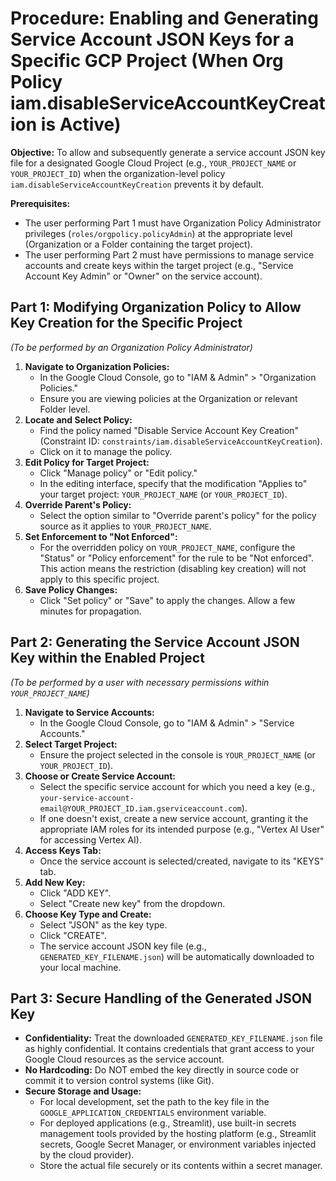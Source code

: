 # Procedure: Enabling and Generating Service Account JSON Keys for a Specific GCP Project (When Org Policy iam.disableServiceAccountKeyCreation is Active)

**Objective:** To allow and subsequently generate a service account JSON key file for a designated Google Cloud Project (e.g., `YOUR_PROJECT_NAME` or `YOUR_PROJECT_ID`) when the organization-level policy `iam.disableServiceAccountKeyCreation` prevents it by default.

**Prerequisites:**

*   The user performing Part 1 must have Organization Policy Administrator privileges (`roles/orgpolicy.policyAdmin`) at the appropriate level (Organization or a Folder containing the target project).
*   The user performing Part 2 must have permissions to manage service accounts and create keys within the target project (e.g., "Service Account Key Admin" or "Owner" on the service account).

## Part 1: Modifying Organization Policy to Allow Key Creation for the Specific Project

*(To be performed by an Organization Policy Administrator)*

1.  **Navigate to Organization Policies:**
    *   In the Google Cloud Console, go to "IAM & Admin" > "Organization Policies."
    *   Ensure you are viewing policies at the Organization or relevant Folder level.
2.  **Locate and Select Policy:**
    *   Find the policy named "Disable Service Account Key Creation" (Constraint ID: `constraints/iam.disableServiceAccountKeyCreation`).
    *   Click on it to manage the policy.
3.  **Edit Policy for Target Project:**
    *   Click "Manage policy" or "Edit policy."
    *   In the editing interface, specify that the modification "Applies to" your target project: `YOUR_PROJECT_NAME` (or `YOUR_PROJECT_ID`).
4.  **Override Parent's Policy:**
    *   Select the option similar to "Override parent's policy" for the policy source as it applies to `YOUR_PROJECT_NAME`.
5.  **Set Enforcement to "Not Enforced":**
    *   For the overridden policy on `YOUR_PROJECT_NAME`, configure the "Status" or "Policy enforcement" for the rule to be "Not enforced". This action means the restriction (disabling key creation) will not apply to this specific project.
6.  **Save Policy Changes:**
    *   Click "Set policy" or "Save" to apply the changes. Allow a few minutes for propagation.

## Part 2: Generating the Service Account JSON Key within the Enabled Project

*(To be performed by a user with necessary permissions within `YOUR_PROJECT_NAME`)*

1.  **Navigate to Service Accounts:**
    *   In the Google Cloud Console, go to "IAM & Admin" > "Service Accounts."
2.  **Select Target Project:**
    *   Ensure the project selected in the console is `YOUR_PROJECT_NAME` (or `YOUR_PROJECT_ID`).
3.  **Choose or Create Service Account:**
    *   Select the specific service account for which you need a key (e.g., `your-service-account-email@YOUR_PROJECT_ID.iam.gserviceaccount.com`).
    *   If one doesn't exist, create a new service account, granting it the appropriate IAM roles for its intended purpose (e.g., "Vertex AI User" for accessing Vertex AI).
4.  **Access Keys Tab:**
    *   Once the service account is selected/created, navigate to its "KEYS" tab.
5.  **Add New Key:**
    *   Click "ADD KEY".
    *   Select "Create new key" from the dropdown.
6.  **Choose Key Type and Create:**
    *   Select "JSON" as the key type.
    *   Click "CREATE".
    *   The service account JSON key file (e.g., `GENERATED_KEY_FILENAME.json`) will be automatically downloaded to your local machine.

## Part 3: Secure Handling of the Generated JSON Key

*   **Confidentiality:** Treat the downloaded `GENERATED_KEY_FILENAME.json` file as highly confidential. It contains credentials that grant access to your Google Cloud resources as the service account.
*   **No Hardcoding:** Do NOT embed the key directly in source code or commit it to version control systems (like Git).
*   **Secure Storage and Usage:**
    *   For local development, set the path to the key file in the `GOOGLE_APPLICATION_CREDENTIALS` environment variable.
    *   For deployed applications (e.g., Streamlit), use built-in secrets management tools provided by the hosting platform (e.g., Streamlit secrets, Google Secret Manager, or environment variables injected by the cloud provider).
    *   Store the actual file securely or its contents within a secret manager.

